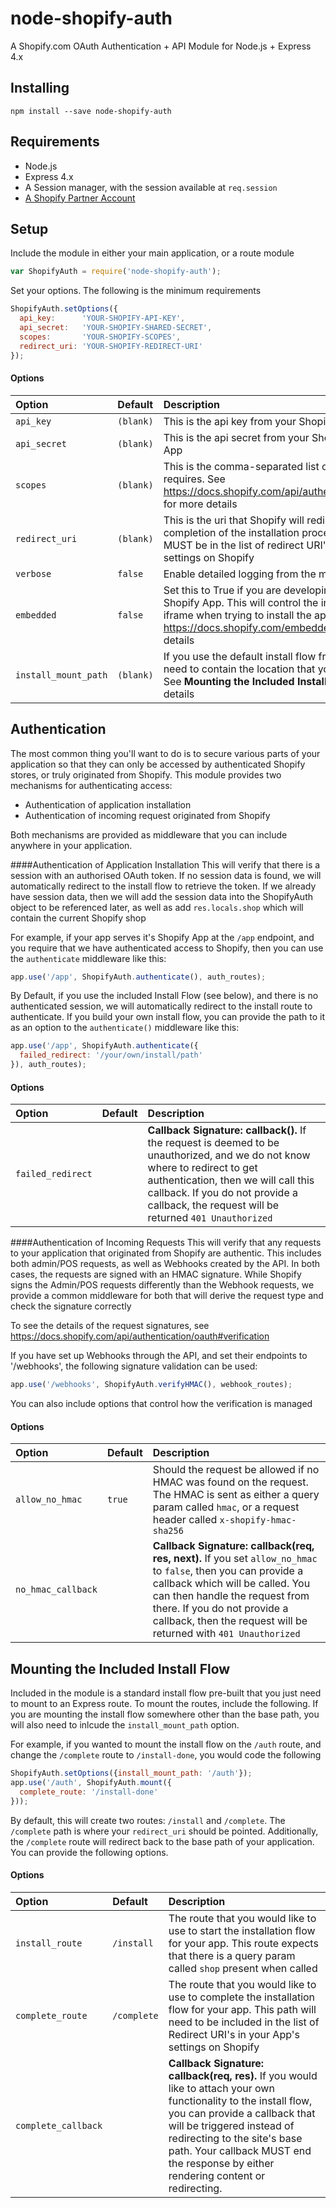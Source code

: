 node-shopify-auth
=================

A Shopify.com OAuth Authentication + API Module for Node.js + Express 4.x

## Installing

```
npm install --save node-shopify-auth
```

## Requirements

- Node.js
- Express 4.x
- A Session manager, with the session available at `req.session`
- [A Shopify Partner Account](https://www.shopify.com/partners)


## Setup

Include the module in either your main application, or a route module
```js
var ShopifyAuth = require('node-shopify-auth');
```

Set your options. The following is the minimum requirements
```js
ShopifyAuth.setOptions({
  api_key:      'YOUR-SHOPIFY-API-KEY',
  api_secret:   'YOUR-SHOPIFY-SHARED-SECRET',
  scopes:       'YOUR-SHOPIFY-SCOPES',
  redirect_uri: 'YOUR-SHOPIFY-REDIRECT-URI'
});
```

#### Options
Option              | Default       | Description 
:------------------ | :------------ | :------------------------------------------------------
`api_key`           | `(blank)`     | This is the api key from your Shopify Partner Account App
`api_secret`        | `(blank)`     | This is the api secret from your Shopify Partner Account App
`scopes`            | `(blank)`     | This is the comma-separated list of scopes that your app requires. See https://docs.shopify.com/api/authentication/oauth#scopes for more details
`redirect_uri`      | `(blank)`     | This is the uri that Shopify will redirect back to upon completion of the installation process. The URL used here MUST be in the list of redirect URI's that you set in the App settings on Shopify
`verbose`           | `false`       | Enable detailed logging from the module to the console
`embedded`          | `false`       | Set this to True if you are developing an Embedded Shopify App. This will control the install flow to escape the iframe when trying to install the application. See https://docs.shopify.com/embedded-app-sdk for more details
`install_mount_path`| `(blank)`     | If you use the default install flow from the module, this will need to contain the location that you mount the flow to. See  **Mounting the Included Install Flow** below for more details


## Authentication

The most common thing you'll want to do is to secure various parts of your application so that they can only be accessed by authenticated Shopify stores, or truly originated from Shopify. This module provides two mechanisms for authenticating access:
- Authentication of application installation
- Authentication of incoming request originated from Shopify

Both mechanisms are provided as middleware that you can include anywhere in your application.

####Authentication of Application Installation
This will verify that there is a session with an authorised OAuth token. If no session data is found, we will automatically redirect to the install flow to retrieve the token. If we already have session data, then we will add the session data into the ShopifyAuth object to be referenced later, as well as add `res.locals.shop` which will contain the current Shopify shop

For example, if your app serves it's Shopify App at the `/app` endpoint, and you require that we have authenticated access to Shopify, then you can use the `authenticate` middleware like this:
```js
app.use('/app', ShopifyAuth.authenticate(), auth_routes);
```
By Default, if you use the included Install Flow (see below), and there is no authenticated session, we will automatically redirect to the install route to authenticate.
If you build your own install flow, you can provide the path to it as an option to the `authenticate()` middleware like this:
```js
app.use('/app', ShopifyAuth.authenticate({
  failed_redirect: '/your/own/install/path'
}), auth_routes);
```

#### Options
Option              | Default       | Description 
:------------------ | :------------ | :------------------------------------------------------
`failed_redirect`   |               | **Callback Signature: callback().** If the request is deemed to be unauthorized, and we do not know where to redirect to get authentication, then we will call this callback. If you do not provide a callback, the request will be returned `401 Unauthorized`


####Authentication of Incoming Requests
This will verify that any requests to your application that originated from Shopify are authentic. This includes both admin/POS requests, as well as Webhooks created by the API. In both cases, the requests are signed with an HMAC signature. While Shopify signs the Admin/POS requests differently than the Webhook requests, we provide a common middleware for both that will derive the request type and check the signature correctly

To see the details of the request signatures, see https://docs.shopify.com/api/authentication/oauth#verification

If you have set up Webhooks through the API, and set their endpoints to '/webhooks', the following signature validation can be used:
```js
app.use('/webhooks', ShopifyAuth.verifyHMAC(), webhook_routes);
```

You can also include options that control how the verification is managed

#### Options
Option              | Default       | Description 
:------------------ | :------------ | :------------------------------------------------------
`allow_no_hmac`     | `true`        | Should the request be allowed if no HMAC was found on the request. The HMAC is sent as either a query param called `hmac`, or a request header called `x-shopify-hmac-sha256`
`no_hmac_callback`  |               | **Callback Signature: callback(req, res, next).** If you set `allow_no_hmac` to `false`, then you can provide a callback which will be called. You can then handle the request from there. If you do not provide a callback, then the request will be returned with `401 Unauthorized`


## Mounting the Included Install Flow

Included in the module is a standard install flow pre-built that you just need to mount to an Express route. To mount the routes, include the following. If you are mounting the install flow somewhere other than the base path, you will also need to inlcude the `install_mount_path` option. 

For example, if you wanted to mount the install flow on the `/auth` route, and change the `/complete` route to `/install-done`, you would code the following
```js
ShopifyAuth.setOptions({install_mount_path: '/auth'});
app.use('/auth', ShopifyAuth.mount({
  complete_route: '/install-done'
}));
```

By default, this will create two routes: `/install` and `/complete`. The `/complete` path is where your `redirect_uri` should be pointed. Additionally, the `/complete` route will redirect back to the base path of your application. You can provide the following options.

#### Options

Option              | Default       | Description 
:------------------ | :------------ | :------------------------------------------------------
`install_route`     | `/install`    | The route that you would like to use to start the installation flow for your app. This route expects that there is a query param called `shop` present when called
`complete_route`    | `/complete`   | The route that you would like to use to complete the installation flow for your app. This path will need to be included in the list of Redirect URI's in your App's settings on Shopify
`complete_callback` |               | **Callback Signature: callback(req, res).** If you would like to attach your own functionality to the install flow, you can provide a callback that will be triggered instead of redirecting to the site's base path. Your callback MUST end the response by either rendering content or redirecting.
